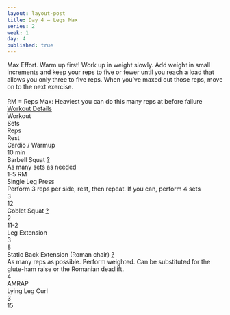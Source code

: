 ```yaml
---
layout: layout-post
title: Day 4 — Legs Max
series: 2
week: 1
day: 4
published: true
---
```


<div class="ex_list">

  <div class="note _padding-bottom">Max Effort. Warm up first! Work up in weight slowly. Add weight in small increments and keep your reps to five or fewer until you reach a load that allows you only three to five reps. When you’ve maxed out those reps, move on to the next exercise. <br/><br/> RM = Reps Max: Heaviest you can do this many reps at before failure
  </div>

  <div class="note _padding-bottom"><a target="_blank" href="http://www.muscleandfitness.com/workouts/workout-routines/6-week-workout-serious-strength?day=4">Workout Details</a></div> 

  <div class="ex-3 desc">
    <div class="name">
      Workout 
    </div>
    <div class="set">Sets</div>
    <div class="rep">Reps</div>
    <div class="rep">Rest</div>
  </div>

  <div class="ex-3">
    <div class="name">
      Cardio / Warmup 
    </div>
    <div class="set">10 min</div>
    <div class="rep"></div>
  </div>

  <div class="ex">
    <div class="name">
      Barbell Squat
      <a href="http://www.muscleandfitness.com/workouts/leg-exercises/videos/barbell-squat" target="_blank">?</a>
      <div class="note">As many sets as needed</div>
    </div>
    <div class="set"></div>
    <div class="rep">1-5 RM</div>
    <div class="rest"></div>
  </div>

  <div class="ex">
    <div class="name">
      Single Leg Press
      <div class="note">Perform 3 reps per side, rest, then repeat. If you can, perform 4 sets</div>
    </div>
    <div class="set">3</div>
    <div class="rep">12</div>
  </div>

  <div class="ex">
    <div class="name">
      Goblet Squat
      <a href="http://www.muscleandfitness.com/workouts/leg-exercises/videos/goblet-squat" target="_blank">?</a>
    </div>
    <div class="set">2</div>
    <div class="rep">11-2</div>
  </div>

  <div class="ex">
    <div class="name">
      Leg Extension
    </div>
    <div class="set">3</div>
    <div class="rep">8</div>
  </div>

  <div class="ex">
    <div class="name">
      Static Back Extension (Roman chair)
      <a href="http://www.muscleandfitness.com/workouts/back-exercises/videos/static-back-extension" target="_blank">?</a>
      <div class="note">As many reps as possible. Perform weighted. Can be substituted for the glute-ham raise or the Romanian deadlift.</div>
    </div>
    <div class="set">4</div>
    <div class="rep">AMRAP</div>
  </div>

  <div class="ex">
    <div class="name">
      Lying Leg Curl
    </div>
    <div class="set">3</div>
    <div class="rep">15</div>
  </div>


</div>




